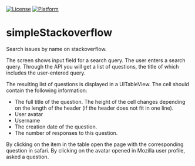 [![License](https://img.shields.io/cocoapods/l/ASNotificationCenter.svg?style=flat)](http://cocoapods.org/pods/ASNotificationCenter)
[![Platform](https://img.shields.io/cocoapods/p/ASNotificationCenter.svg?style=flat)](http://cocoapods.org/pods/ASNotificationCenter)

# simpleStackoverflow
Search issues by name on stackoverflow.

The screen shows input field for a search query. The user enters a search query. 
Through the API you will get a list of questions, the title of which includes the user-entered query.

The resulting list of questions is displayed in a UITableView. The cell should contain the following information:
* The full title of the question. The height of the cell changes depending on the length of the header (if the header does not fit in one line).
* User avatar
* Username
* The creation date of the question.
* The number of responses to this question.

By clicking on the item in the table open the page with the corresponding question in safari.
By clicking on the avatar opened in Mozilla user profile, asked a question.
